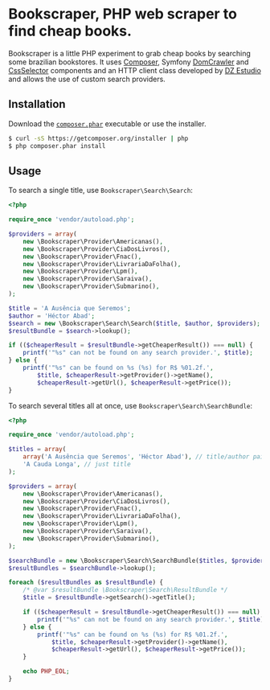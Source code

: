 Bookscraper, PHP web scraper to find cheap books. 
=================================================

Bookscraper is a little PHP experiment to grab cheap books by searching some brazilian bookstores. It uses [Composer](http://getcomposer.org/), Symfony [DomCrawler](https://github.com/symfony/DomCrawler) and [CssSelector](https://github.com/symfony/CssSelector) components and an HTTP client class developed by [DZ Estudio](https://github.com/dzestudio) and allows the use of custom search providers.

Installation
------------

Download the [`composer.phar`](https://getcomposer.org/composer.phar) executable or use the installer.

``` sh
$ curl -sS https://getcomposer.org/installer | php
$ php composer.phar install
```

Usage
-----

To search a single title, use `Bookscraper\Search\Search`:

``` php
<?php

require_once 'vendor/autoload.php';

$providers = array(
    new \Bookscraper\Provider\Americanas(),
    new \Bookscraper\Provider\CiaDosLivros(),
    new \Bookscraper\Provider\Fnac(),
    new \Bookscraper\Provider\LivrariaDaFolha(),
    new \Bookscraper\Provider\Lpm(),
    new \Bookscraper\Provider\Saraiva(),
    new \Bookscraper\Provider\Submarino(),
);

$title = 'A Ausência que Seremos';
$author = 'Héctor Abad';
$search = new \Bookscraper\Search\Search($title, $author, $providers);
$resultBundle = $search->lookup();

if (($cheaperResult = $resultBundle->getCheaperResult()) === null) {
    printf('"%s" can not be found on any search provider.', $title);
} else {
    printf('"%s" can be found on %s (%s) for R$ %01.2f.',
        $title, $cheaperResult->getProvider()->getName(),
        $cheaperResult->getUrl(), $cheaperResult->getPrice());
}
```

To search several titles all at once, use `Bookscraper\Search\SearchBundle`:

``` php
<?php

require_once 'vendor/autoload.php';

$titles = array(
    array('A Ausência que Seremos', 'Héctor Abad'), // title/author pair
    'A Cauda Longa', // just title
);

$providers = array(
    new \Bookscraper\Provider\Americanas(),
    new \Bookscraper\Provider\CiaDosLivros(),
    new \Bookscraper\Provider\Fnac(),
    new \Bookscraper\Provider\LivrariaDaFolha(),
    new \Bookscraper\Provider\Lpm(),
    new \Bookscraper\Provider\Saraiva(),
    new \Bookscraper\Provider\Submarino(),
);

$searchBundle = new \Bookscraper\Search\SearchBundle($titles, $providers);
$resultBundles = $searchBundle->lookup();

foreach ($resultBundles as $resultBundle) {
    /* @var $resultBundle \Bookscraper\Search\ResultBundle */
    $title = $resultBundle->getSearch()->getTitle();

    if (($cheaperResult = $resultBundle->getCheaperResult()) === null) {
        printf('"%s" can not be found on any search provider.', $title);
    } else {
        printf('"%s" can be found on %s (%s) for R$ %01.2f.',
            $title, $cheaperResult->getProvider()->getName(),
            $cheaperResult->getUrl(), $cheaperResult->getPrice());
    }

    echo PHP_EOL;
}
```